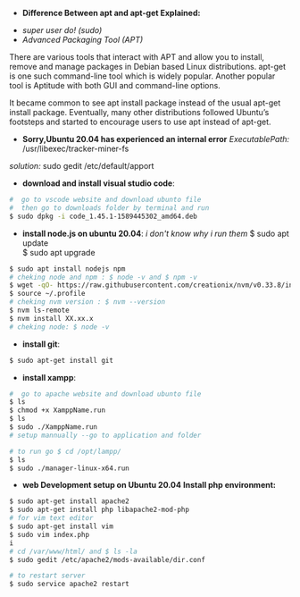 
* **Difference Between apt and apt-get Explained:**
- *super user do! (sudo)*
- *Advanced Packaging Tool (APT)*

There are various tools that interact with APT and allow you to install, remove and manage packages in Debian based Linux distributions. apt-get is one such command-line tool which is widely popular. Another popular tool is Aptitude with both GUI and command-line options.


It became common to see apt install package instead of the usual apt-get install package. Eventually, many other distributions followed Ubuntu’s footsteps and started to encourage users to use apt instead of apt-get.

* **Sorry,Ubuntu 20.04 has experienced an internal error**
*ExecutablePath:* 
/usr/libexec/tracker-miner-fs 
 
*solution:* 
sudo gedit /etc/default/apport




* **download and install visual studio code**:
``` sh
#  go to vscode website and download ubunto file
#  then go to downloads folder by terminal and run
$ sudo dpkg -i code_1.45.1-1589445302_amd64.deb
```
* **install node.js on ubuntu 20.04**:
*i don't know why i run them*
$ sudo apt update <br>
$ sudo apt upgrade <br>

```sh
$ sudo apt install nodejs npm
# cheking node and npm : $ node -v and $ npm -v
$ wget -qO- https://raw.githubusercontent.com/creationix/nvm/v0.33.8/install.sh | bash
$ source ~/.profile 
# cheking nvm version : $ nvm --version
$ nvm ls-remote 
$ nvm install XX.xx.x
# cheking node: $ node -v
```
* **install git**:
```sh
$ sudo apt-get install git
```

* **install xampp**:
```sh
#  go to apache website and download ubunto file
$ ls
$ chmod +x XamppName.run
$ ls
$ sudo ./XamppName.run
# setup mannually --go to application and folder

# to run go $ cd /opt/lampp/
$ ls
$ sudo ./manager-linux-x64.run
```

* **web Development setup on Ubuntu 20.04** 
 **Install php environment:**
```sh
$ sudo apt-get install apache2
$ sudo apt-get install php libapache2-mod-php
# for vim text editor
$ sudo apt-get install vim
$ sudo vim index.php
i
# cd /var/www/html/ and $ ls -la
$ sudo gedit /etc/apache2/mods-available/dir.conf

# to restart server
$ sudo service apache2 restart

```
